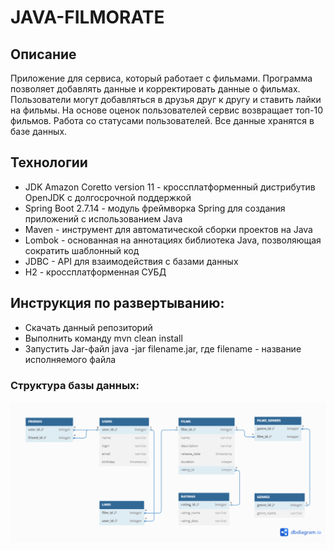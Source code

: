 # JAVA-FILMORATE
## Описание
Приложение для сервиса, который работает с фильмами. Программа позволяет добавлять данные и корректировать данные о фильмах. Пользователи могут добавляться в друзья друг к
другу и ставить лайки на фильмы. На основе оценок пользователей сервис возвращает топ-10 фильмов. Работа со статусами пользователей. Все данные хранятся в базе данных.

## Технологии
* JDK Amazon Coretto version 11 - кроссплатформенный дистрибутив OpenJDK с долгосрочной поддержкой
* Spring Boot 2.7.14 - модуль фреймворка Spring для создания приложений с использованием Java
* Maven - инструмент для автоматической сборки проектов на Java
* Lombok - основанная на аннотациях библиотека Java, позволяющая сократить шаблонный код
* JDBC - API для взаимодействия с базами данных
* H2 - кроссплатформенная СУБД

## Инструкция по развертыванию:
* Скачать данный репозиторий
* Выполнить команду mvn clean install
* Запустить Jar-файл java -jar filename.jar, где filename - название исполняемого файла

### Структура базы данных:
![image](https://github.com/kiselevm2023/java-filmorate/blob/add-database/schema.png)

